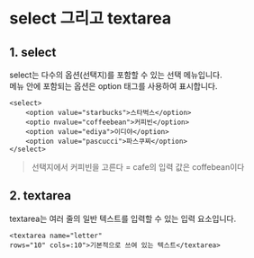 # select 그리고 textarea

<p>

## 1. select
select는 다수의 옵션(선택지)를 포함할 수 있는 선택 메뉴입니다.<br>
메뉴 안에 포함되는 옵션은 option 태그를 사용하여 표시합니다.
```
<select>
    <option value="starbucks">스타벅스</option>
    <optio nvalue="coffeebean">커피빈</option>
    <option value="ediya">이디야</option>
    <option value="pascucci">파스쿠찌</option>
</select>
```
> 선택지에서 커피빈을 고른다 = cafe의 입력 값은 coffebean이다
</p>


## 2. textarea
textarea는 여러 줄의 일반 텍스트를 입력할 수 있는 입력 요소입니다. 
```
<textarea name="letter"
rows="10" cols=:10">기본적으로 쓰여 있는 텍스트</textarea>
```

